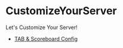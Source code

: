 # CustomizeYourServer
Let's Customize Your Server!
- [TAB & Scoreboard Config](https://youtu.be/ihDodkjo1Cw)
